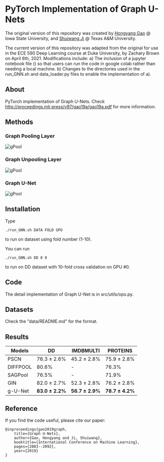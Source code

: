 PyTorch Implementation of Graph U-Nets
======================================

The original version of this repository was created by [Hongyang Gao](https://faculty.sites.iastate.edu/hygao/) @ Iowa State University, and
[Shuiwang Ji](http://people.tamu.edu/~sji/) @ Texas A&M University.

The current version of this repository was adapted from the original for use in the ECE 590 Deep Learning course at Duke University, by Zachary Brown on April 6th, 2021.
Modifications include:
 a) The inclusion of a jupyter notebook file () so that users can run the code in google colab rather than needing a local machine.
 b) Changes to the directories used in the run_GNN.sh and data_loader.py files to enable the implementation of a).

About
-----

PyTorch implementation of Graph U-Nets. Check http://proceedings.mlr.press/v97/gao19a/gao19a.pdf for more information.

Methods
-------

### Graph Pooling Layer

![gPool](./doc/GPool.png)

### Graph Unpooling Layer

![gPool](./doc/GUnpool.png)

### Graph U-Net

![gPool](./doc/GUnet.png)

Installation
------------


Type

    ./run_GNN.sh DATA FOLD GPU
to run on dataset using fold number (1-10).

You can run

    ./run_GNN.sh DD 0 0
to run on DD dataset with 10-fold cross
validation on GPU #0.


Code
----

The detail implementation of Graph U-Net is in src/utils/ops.py.


Datasets
--------

Check the "data/README.md" for the format. 


Results
-------


| Models   | DD              | IMDBMULTI       | PROTEINS        |
| -------- | --------------- | --------------- | --------------- |
| PSCN     | 76.3 ± 2.6%     | 45.2 ± 2.8%     | 75.9 ± 2.8%     |
| DIFFPOOL | 80.6%           | -               | 76.3%           |
| SAGPool  | 76.5%           | -               | 71.9%           |
| GIN      | 82.0 ± 2.7%     | 52.3 ± 2.8%     | 76.2 ± 2.8%     |
| g-U-Net  | **83.0 ± 2.2%** | **56.7 ± 2.9%** | **78.7 ± 4.2%** |

Reference
---------

If you find the code useful, please cite our paper:

    @inproceedings{gao2019graph,
        title={Graph U-Nets},
        author={Gao, Hongyang and Ji, Shuiwang},
        booktitle={International Conference on Machine Learning},
        pages={2083--2092},
        year={2019}
    }

